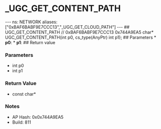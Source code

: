 # _UGC_GET_CONTENT_PATH

--- ns: NETWORK aliases: ["0xBAF6BABF9E7CCC13","_UGC_GET_CLOUD_PATH"] --- ## UGC_GET_CONTENT_PATH  // 0xBAF6BABF9E7CCC13 0x744A9EA5 char* UGC_GET_CONTENT_PATH(int p0, cs_type(AnyPtr) int p1);  ## Parameters * **p0**: * **p1**:  ## Return value

### Parameters
* int p0
* int p1

### Return Value
* const char*

### Notes
* AP Hash: 0x0x744A9EA5
* Build: 811

